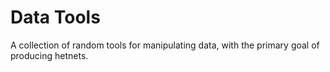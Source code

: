 # Data Tools

A collection of random tools for manipulating data,
with the primary goal of producing hetnets.

